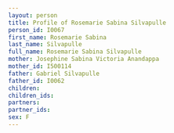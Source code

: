 ```yaml
---
layout: person
title: Profile of Rosemarie Sabina Silvapulle
person_id: I0067
first_name: Rosemarie Sabina
last_name: Silvapulle
full_name: Rosemarie Sabina Silvapulle
mother: Josephine Sabina Victoria Anandappa
mother_id: I500114
father: Gabriel Silvapulle
father_id: I0062
children:
children_ids:
partners:
partner_ids:
sex: F
---
```


